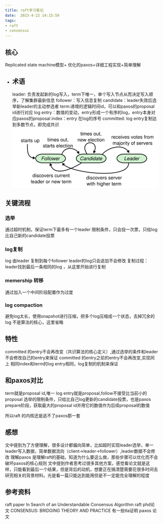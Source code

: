 ```yaml
---
title: raft学习笔记
date:  2023-4-22 14:15:59
tags:
- raft
- consensus
---
```


## 核心

Replicated state machine模型+ 优化的paxos+详细工程实现+简单理解
- ## 术语
  
  leader: 负责发起新的log写入，term下唯一，单个写入节点从而决定写入顺序，了解集群最新信息
  follower：写入信息复制
  candidate：leader失效后选举新leader的主动参选者
  term:递增的逻辑时间id，可以和paxos的proposal id进行对应
  log entry：数值的变动，entry形成一个有序的log，entry本身对应paxos的proposal
  index：entry 在log的序号
  committed: log entry复制达到多数节点，即完成共识
  ![屏幕快照 2023-04-23 下午3.30.56.png](/images/屏幕快照_2023-04-23_下午3.30.56_1682235075997_0.png)
## 关键流程
### 选举

通过超时机制，保证term下最多有一个leader
限制条件，只会投一次票，只给log比自己新的candidate投票
### log复制

log 由leader 复制到每个follower
leader的log只会追加不会修改
复制过程：leader找到最后一条相同的log ，从这里开始进行复制
### memership 转移

通过加入一个中间阶段配置作为过度
### log compaction

避免log太长，使用snapshot进行压缩，把多个log压缩成一个状态，去掉冗余的log
不是算法的核心，这里省略
## 特性

committed 的entry不会再改变（共识算法的核心定义）,通过选举的条件和leader不会修改自己的entry来保证
committed 的entry之前的entry不会再改变,实现同上
相同index和term的log entry相同，log复制的机制来保证
## 和paxos对比

term就是proposal id,唯一
log entry就是proposal,follow不接受比当前小的proposal
选举的限制条件，只给比自己log更新的candidate投票，也是paxos prepare阶段，获取最大的proposal id并用它的数值作为后续proposal的数值

所以raft 的内核还是逃不了paxos那一套
## 感想

文中提到为了方便理解，很多设计都偏向简单，比如超时实现leader选举，单一leader写入数据，简单数据流向（client->leader->follower）,leader数据不会修改
理解paxos 是理解raft的基础，知道为什么要这么做，那些步骤可以优化而不会破坏paxos的核心规则
文中提到作者思考过很多其他方案，感觉看论文就是这样，只能看到最后一个结果，但是背后的动机，想要正在搞清楚需要花很多时间去研究相关的背景材料。光是看一篇只能达到能用但是不一定能完全理解的程度
## 参考资料

raft paper In Search of an Understandable Consensus Algorithm
raft phd论文 CONSENSUS: BRIDGING THEORY AND PRACTICE 有一些tla证明
paxos 论文